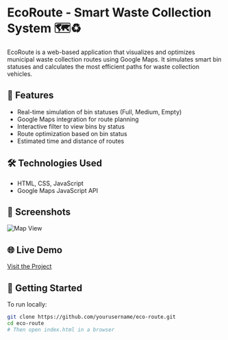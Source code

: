 # EcoRoute - Smart Waste Collection System 🗺️♻️

EcoRoute is a web-based application that visualizes and optimizes municipal waste collection routes using Google Maps. It simulates smart bin statuses and calculates the most efficient paths for waste collection vehicles.

## 🚀 Features

- Real-time simulation of bin statuses (Full, Medium, Empty)
- Google Maps integration for route planning
- Interactive filter to view bins by status
- Route optimization based on bin status
- Estimated time and distance of routes

## 🛠️ Technologies Used

- HTML, CSS, JavaScript
- Google Maps JavaScript API

## 📸 Screenshots

![Map View](https://user-images.githubusercontent.com/your-screenshot.png)

## 🌐 Live Demo

[Visit the Project](https://yourusername.github.io/eco-route/)

## 📁 Getting Started

To run locally:

```bash
git clone https://github.com/yourusername/eco-route.git
cd eco-route
# Then open index.html in a browser

